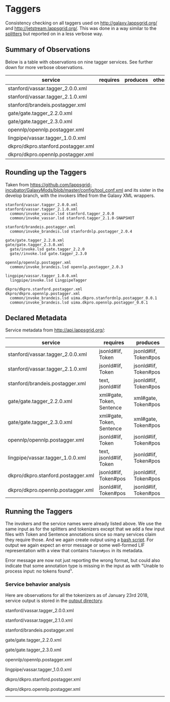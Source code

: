 # Taggers

Consistency checking on all taggers used on http://galaxy.lappsgrid.org/ and http://jetstream.lappsgrid.org/. This was done in a way similar to the [splitters](../splitters) but reported on in a less verbose way.


## Summary of Observations

Below is a table with observations on nine tagger services. See further down for more verbose observations.

service                             | requires    | produces  | other
---                                 | ---         | ---       | ---
stanford/vassar.tagger_2.0.0.xml    | | |
stanford/vassar.tagger_2.1.0.xml    | | |
stanford/brandeis.postagger.xml     | | |
gate/gate.tagger_2.2.0.xml          | | |
gate/gate.tagger_2.3.0.xml          | | |
opennlp/opennlp.postagger.xml       | | |
lingpipe/vassar.tagger_1.0.0.xml    | | |
dkpro/dkpro.stanford.postagger.xml  | | |
dkpro/dkpro.opennlp.postagger.xml   | | |


## Rounding up the Taggers

Taken from https://github.com/lappsgrid-incubator/GalaxyMods/blob/master/config/tool_conf.xml and its sister in the develop branch, with the invokers lifted from the Galaxy XML wrappers.

```
stanford/vassar.tagger_2.0.0.xml
stanford/vassar.tagger_2.1.0.xml
  common/invoke_vassar.lsd stanford.tagger_2.0.0
  common/invoke_vassar.lsd stanford.tagger_2.1.0-SNAPSHOT

stanford/brandeis.postagger.xml
  common/invoke_brandeis.lsd stanfordnlp.postagger_2.0.4

gate/gate.tagger_2.2.0.xml
gate/gate.tagger_2.3.0.xml
  gate/invoke.lsd gate.tagger_2.2.0
  gate//invoke.lsd gate.tagger_2.3.0

opennlp/opennlp.postagger.xml
  common/invoke_brandeis.lsd opennlp.postagger_2.0.3

lingpipe/vassar.tagger_1.0.0.xml
  lingpipe/invoke.lsd LingpipeTagger

dkpro/dkpro.stanford.postagger.xml
dkpro/dkpro.opennlp.postagger.xml
  common/invoke_brandeis.lsd uima.dkpro.stanfordnlp.postagger_0.0.1
  common/invoke_brandeis.lsd uima.dkpro.opennlp.postagger_0.0.1
```

## Declared Metadata

Service metadata from http://api.lappsgrid.org/:

service                            | requires                  | produces
---                                | ---                       | ---
stanford/vassar.tagger_2.0.0.xml   | jsonld#lif, Token         | jsonld#lif, Token#pos
stanford/vassar.tagger_2.1.0.xml   | jsonld#lif, Token         | jsonld#lif, Token#pos
stanford/brandeis.postagger.xml    | text, jsonld#lif          | jsonld#lif, Token#pos
gate/gate.tagger_2.2.0.xml         | xml#gate, Token, Sentence | xml#gate, Token#pos
gate/gate.tagger_2.3.0.xml         | xml#gate, Token, Sentence | xml#gate, Token#pos
opennlp/opennlp.postagger.xml      | jsonld#lif, Token         | jsonld#lif, Token#pos
lingpipe/vassar.tagger_1.0.0.xml   | text, jsonld#lif, Token   | jsonld#lif, Token#pos
dkpro/dkpro.stanford.postagger.xml | jsonld#lif, Token#pos     | jsonld#lif, Token#pos
dkpro/dkpro.opennlp.postagger.xml  | jsonld#lif, Token#pos     | jsonld#lif, Token#pos


## Running the Taggers

The invokers and the service names were already listed above. We use the same input as for the splitters and tokenizers except that we add a few input files with Token and Sentence annotations since so many services claim they require those. And we again create output using a [bash script](taggers.sh). For output we again expect an error message or some well-formed LIF representation with a view that contains `Token#pos` in its metadata.

Error message are now not just reporting the wrong format, but could also indicate that some annotation type is missing in the input as with "Unable to process input: no tokens found".


### Service behavior analysis

Here are observations for all the tokenizers as of January 23rd 2018, service output is stored in the [output directory](output).

stanford/vassar.tagger_2.0.0.xml

stanford/vassar.tagger_2.1.0.xml

stanford/brandeis.postagger.xml

gate/gate.tagger_2.2.0.xml

gate/gate.tagger_2.3.0.xml

opennlp/opennlp.postagger.xml

lingpipe/vassar.tagger_1.0.0.xml

dkpro/dkpro.stanford.postagger.xml

dkpro/dkpro.opennlp.postagger.xml


---

<!--

Two Stanford taggers:

1. Stanford Tagger v2.0.0 - Stanford Tagger (Vassar)
2. Stanford POSTagger - Stanford Tagger (Brandeis)

They both add a third view. Here is the content of the metadata property of the new view from the Vassar version:

```
"contains": {
    "http://vocab.lappsgrid.org/Token#pos": {
        "producer": "org.anc.lapps.stanford.Tagger:2.0.0",
        "type": "tagset:penn"
    }
}
```

And for the Brandeis version:

```
"contains": {
    "http://vocab.lappsgrid.org/Token#pos": {
        "producer": "edu.brandeis.cs.lappsgrid.stanford.corenlp.POSTagger:2.0.4",
        "type": "tagger:stanford"
    }
}
```

Here is the token annotation from the view added by the Vassar version.

```
{
    "id": "tok0",
    "start": 0,
    "end": 5,
    "@type": "http://vocab.lappsgrid.org/Token",
    "label": "Token",
    "features": {
        "pos": "NNP",
        "word": "Karen" }
}
```

And here is the same for the Brandeis version.

```
{
    "id": "tk_0_0",
    "start": 0,
    "end": 5,
    "@type": "http://vocab.lappsgrid.org/Token#pos",
    "features": {
        "pos": "NNP",
        "word": "Karen" }
}
```

Obviously there is a lot of redundancy since the the part-of-speech view copies or recreates most of the tokens from the tokens view. There is no guarantee that the tokens are the same. It is perhaps best to not have a pipeline of sentence splitter, tokenizer and tagger, and leave out the tokenizer, but for now I keep them all.

Other notes:

- For the type the Vassar version focuses on the tag set while the Brandeis version focuses on the module. The former should be added in a `posTagSet` property.
- Note again the `label` property.
- The `@type` property on the Brandeis version is wrong.
- The Vassar tagger loses the @context attribute

-->
